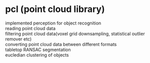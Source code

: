 # pcl (point cloud library)
implemented perception for object recognition<br>
reading point cloud data <br>
filtering point cloud data(voxel grid downsampling, statistical outlier remover etc) <br>
converting point cloud data between different formats <br>
tabletop RANSAC segmentation <br>
eucledian clustering of objects <br>
